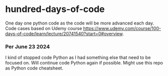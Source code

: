 # hundred-days-of-code
One day one python code as the code will be more advanced each day.
Code cases based on Udemy course https://www.udemy.com/course/100-days-of-code/learn/lecture/20741540?start=0#overview.

### Per June 23 2024
I kind of stopped code Python as I had something else that need to be focused on.
Will continue code Python again if possible.
Might use this repo as Python code cheatsheet.
